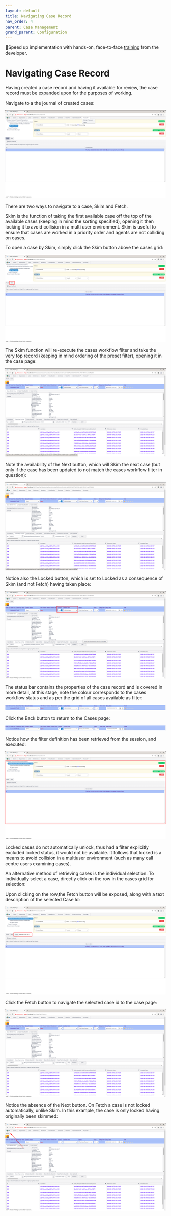 ```yaml
---
layout: default
title: Navigating Case Record
nav_order: 4
parent: Case Management
grand_parent: Configuration
---
```


🚀Speed up implementation with hands-on, face-to-face [training](https://www.jube.io/jube-training) from the developer.

# Navigating Case Record
Having created a case record and having it available for review,  the case record must be expanded upon for the purposes of working.

Navigate to a the journal of created cases:

![Image](NavigatedToACaseRecord.png)

There are two ways to navigate to a case,  Skim and Fetch.

Skim is the function of taking the first available case off the top of the available cases (keeping in mind the sorting specified),  opening it then locking it to avoid collision in a multi user environment.  Skim is useful to ensure that cases are worked in a priority order and agents are not colliding on cases.

To open a case by Skim,  simply click the Skim button above the cases grid:

![Image](LocationOfSkimButton.png)

The Skim function will re-execute the cases workflow filter and take the very top record (keeping in mind ordering of the preset filter),  opening it in the case page:

![Image](SkimmedCase.png)

Note the availability of the Next button,  which will Skim the next case (but only if the case has been updated to not match the cases workflow filter in question):

![Image](SkimmedCase.png)

Notice also the Locked button, which is set to Locked as a consequence of Skim (and not Fetch) having taken place:

![Image](DrawAttentionToLocked.png)

The status bar contains the properties of the case record and is covered in more detail, at this stage, note the colour corresponds to the cases workflow status and as per the grid of all cases available as filter:

![Image](StatusBar.png)

Click the Back button to return to the Cases page:

![Image](StatusBar.png)

Notice how the filter definition has been retrieved from the session,  and executed:

![Image](SessionAvailable.png)

Locked cases do not automatically unlock, thus had a filter explicitly excluded locked status,  it would not be available.  It follows that locked is a means to avoid collision in a multiuser environment (such as many call centre users examining cases).

An alternative method of retrieving cases is the individual selection.  To individually select a case,  directly click on the row in the cases grid for selection:

Upon clicking on the row,the Fetch button will be exposed, along with a text description of the selected Case Id:

![Image](FetchButtonLocationAndSelection.png)

Click the Fetch button to navigate the selected case id to the case page:

![Image](FetchCaseRecord.png)

Notice the absence of the Next button.  On Fetch a case is not locked automatically, unlike Skim.  In this example,  the case is only locked having originally been skimmed:

![Image](MissingNextButton.png)
